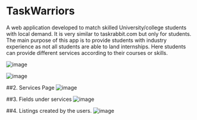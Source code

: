 # TaskWarriors

A web application developed to match skilled University/college students with local demand. It is very 
similar to taskrabbit.com but only for students. The main purpose of this app is to provide students with 
industry experience as not all students are able to land internships. Here students can provide different 
services according to their courses or skills.

![image](https://github.com/Harveer-kalkat/TaskWarriors/assets/69712177/7e0b976b-69b9-493b-aefd-98872f08357b)

![image](https://github.com/Harveer-kalkat/TaskWarriors/assets/69712177/0088a276-578d-416a-9cff-1ce69d9cc25b)

##2.	Services Page
![image](https://github.com/Harveer-kalkat/TaskWarriors/assets/69712177/23004a4a-694e-4288-a8f2-df189eb037a6)

##3.	Fields under services
![image](https://github.com/Harveer-kalkat/TaskWarriors/assets/69712177/59b82de0-9989-4344-82f2-b723e5bfa4cb)

##4.	Listings created by the users.
![image](https://github.com/Harveer-kalkat/TaskWarriors/assets/69712177/36b75282-d205-48d5-b8a9-5bb446fe54b4)




